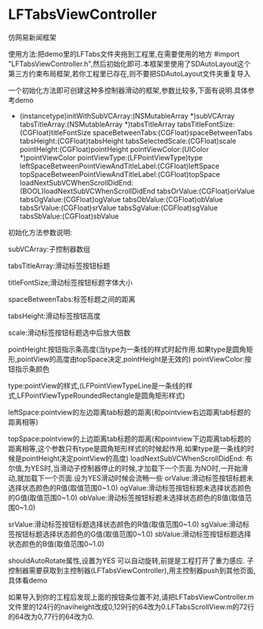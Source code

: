 # LFTabsViewController
仿网易新闻框架


使用方法:把demo里的LFTabs文件夹拖到工程里,在需要使用的地方 #import "LFTabsViewController.h",然后初始化即可.本框架里使用了SDAutoLayout这个第三方约束布局框架,若你工程里已存在,则不要把SDAutoLayout文件夹重复导入

一个初始化方法即可创建这种多控制器滑动的框架,参数比较多,下面有说明.具体参考demo

- (instancetype)initWithSubVCArray:(NSMutableArray *)subVCArray tabsTitleArray:(NSMutableArray *)tabsTitleArray tabsTitleFontSize:(CGFloat)titleFontSize spaceBetweenTabs:(CGFloat)spaceBetweenTabs tabsHeight:(CGFloat)tabsHeight tabsSelectedScale:(CGFloat)scale pointHeight:(CGFloat)pointHeight pointViewColor:(UIColor *)pointViewColor  pointViewType:(LFPointViewType)type leftSpaceBetweenPointViewAndTitleLabel:(CGFloat)leftSpace
    topSpaceBetweenPointViewAndTitleLabel:(CGFloat)topSpace loadNextSubVCWhenScrollDidEnd:(BOOL)loadNextSubVCWhenScrollDidEnd
    tabsOrValue:(CGFloat)orValue tabsOgValue:(CGFloat)ogValue tabsObValue:(CGFloat)obValue tabsSrValue:(CGFloat)srValue tabsSgValue:(CGFloat)sgValue tabsSbValue:(CGFloat)sbValue


初始化方法参数说明:

subVCArray:子控制器数组

tabsTitleArray:滑动标签按钮标题

titleFontSize;滑动标签按钮标题字体大小

spaceBetweenTabs:标签标题之间的距离

tabsHeight:滑动标签按钮高度

scale:滑动标签按钮标题选中后放大倍数

pointHeight:按钮指示条高度(当type为一条线的样式时起作用.如果type是圆角矩形,pointView的高度由topSpace决定,pointHeight是无效的)
pointViewColor:按钮指示条颜色

type:pointView的样式,(LFPointViewTypeLine是一条线的样式,LFPointViewTypeRoundedRectangle是圆角矩形样式)

leftSpace:pointview的左边距离tab标题的距离(和pointview右边距离tab标题的距离相等)

topSpace:pointview的上边距离tab标题的距离(和pointview下边距离tab标题的距离相等,这个参数只有type是圆角矩形样式的时候起作用.如果type是一条线的时候是pointHeight决定pointView的高度)
loadNextSubVCWhenScrollDidEnd: 布尔值,为YES时,当滑动子控制器停止的时候,才加载下一个页面.为NO时,一开始滑动,就加载下一个页面.设为YES滑动时候会流畅一些
orValue:滑动标签按钮标题未选择状态颜色的R值(取值范围0~1.0)
ogValue:滑动标签按钮标题未选择状态颜色的G值(取值范围0~1.0)
obValue:滑动标签按钮标题未选择状态颜色的B值(取值范围0~1.0)

srValue:滑动标签按钮标题选择状态颜色的R值(取值范围0~1.0)
sgValue:滑动标签按钮标题选择状态颜色的G值(取值范围0~1.0)
sbValue:滑动标签按钮标题选择状态颜色的B值(取值范围0~1.0)

shouldAutoRotate属性,设置为YES 可以自动旋转,前提是工程打开了重力感应.
子控制器需要获取到主控制器(LFTabsViewController),用主控制器push到其他页面,具体看demo

如果导入到你的工程后发现上面的按钮条位置不对,请把LFTabsViewController.m文件里的124行的naviheight改成0,129行的64改为0.LFTabsScrollView.m的72行的64改为0,77行的64改为0.





